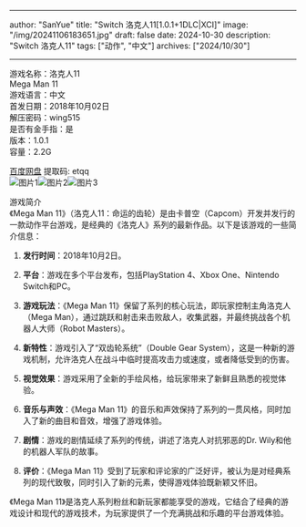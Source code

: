 
---
author: "SanYue"
title: "Switch 洛克人11[1.0.1+1DLC|XCI]"
image: "/img/20241106183651.jpg"
draft: false
date: 2024-10-30
description: "Switch 洛克人11"
tags: ["动作", "中文"]
archives: ["2024/10/30"]

---

游戏名称：洛克人11   
Mega Man 11    
游戏语言：中文  
首发日期：2018年10月02日  
解压密码：wing515  
是否有金手指：是  
版本：1.0.1   
容量：2.2G

[百度网盘](https://pan.baidu.com/s/1S1rzEaRJL3paIsyZhbj5oA) 提取码: etqq  
![图片1](/img/328aa3.jpg)![图片2](/img/baba2e.jpg)![图片3](/img/bfb767.jpg)  

游戏简介  
《Mega Man 11》（洛克人11：命运的齿轮）是由卡普空（Capcom）开发并发行的一款动作平台游戏，是经典的《洛克人》系列的最新作品。以下是该游戏的一些简介信息：

1. **发行时间**：2018年10月2日。

2. **平台**：游戏在多个平台发布，包括PlayStation 4、Xbox One、Nintendo Switch和PC。

3. **游戏玩法**：《Mega Man 11》保留了系列的核心玩法，即玩家控制主角洛克人（Mega Man），通过跳跃和射击来击败敌人，收集武器，并最终挑战各个机器人大师（Robot Masters）。

4. **新特性**：游戏引入了“双齿轮系统”（Double Gear System），这是一种新的游戏机制，允许洛克人在战斗中临时提高攻击力或速度，或者降低受到的伤害。

5. **视觉效果**：游戏采用了全新的手绘风格，给玩家带来了新鲜且熟悉的视觉体验。

6. **音乐与声效**：《Mega Man 11》的音乐和声效保持了系列的一贯风格，同时加入了新的曲目和音效，增强了游戏体验。

7. **剧情**：游戏的剧情延续了系列的传统，讲述了洛克人对抗邪恶的Dr. Wily和他的机器人军队的故事。

8. **评价**：《Mega Man 11》受到了玩家和评论家的广泛好评，被认为是对经典系列的现代致敬，同时引入了新的元素，使得游戏体验既新颖又怀旧。

《Mega Man 11》是洛克人系列粉丝和新玩家都能享受的游戏，它结合了经典的游戏设计和现代的游戏技术，为玩家提供了一个充满挑战和乐趣的平台游戏体验。
